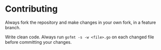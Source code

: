 # Contributing

Always fork the repository and make changes in your own fork, in a feature branch.

Write clean code. Always run `gofmt -s -w <file>.go` on each changed file before committing your changes.
